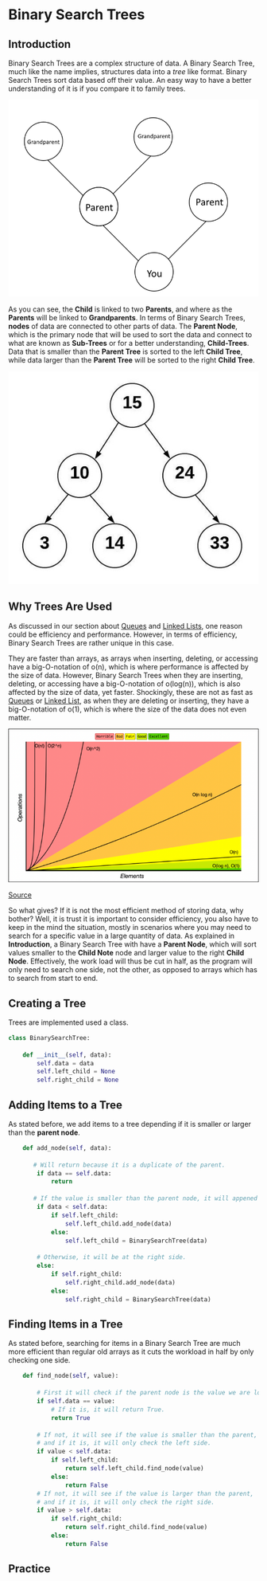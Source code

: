 # Binary Search Trees

## Introduction
Binary Search Trees are a complex structure of data. A Binary Search Tree, much like the name implies, structures data into a *tree* like format. Binary Search Trees sort data based off their value. An easy way to have a better understanding of it is if you compare it to family trees.

![family-tree-example](images/topic3-1.png)

As you can see, the **Child** is linked to two **Parents**, and where as the **Parents** will be linked to **Grandparents**. In terms of Binary Search Trees, **nodes** of data are connected to other parts of data. The **Parent Node**, which is the primary node that will be used to sort the data and connect to what are known as **Sub-Trees** or for a better understanding, **Child-Trees**. Data that is smaller than the **Parent Tree** is sorted to the left **Child Tree**, while data larger than the **Parent Tree** will be sorted to the right **Child Tree**. 

![bst-example](images/topic3-2.jpeg)

## Why Trees Are Used
As discussed in our section about [Queues](1-topic.md) and [Linked Lists](2-topic.md), one reason could be efficiency and performance. However, in terms of efficiency, Binary Search Trees are rather unique in this case.

They are faster than arrays, as arrays when inserting, deleting, or accessing have a big-O-notation of o(n), which is where performance is affected by the size of data. However, Binary Search Trees when they are inserting, deleting, or accessing have a big-O-notation of o(log(n)), which is also affected by the size of data, yet faster. Shockingly, these are not as fast as [Queues](1-topic.md) or [Linked List](2-topic.md), as when they are deleting or inserting, they have a big-O-notation of o(1), which is where the size of the data does not even matter. 

![big_o_notation](images/big_o_notation_graph.png)

[Source](https://www.bigocheatsheet.com)

So what gives? If it is not the most efficient method of storing data, why bother? Well, it is trust it is important to consider efficiency, you also have to keep in the mind the situation, mostly in scenarios where you may need to search for a specific value in a large quantity of data. As explained in **Introduction**, a Binary Search Tree with have a **Parent Node**, which will sort values smaller to the **Child Note** node and larger value to the right **Child Node**. Effectively, the work load will thus be cut in half, as the program will only need to search one side, not the other, as opposed to arrays which has to search from start to end.

## Creating a Tree
Trees are implemented used a class. 

```Python
class BinarySearchTree:
       
    def __init__(self, data):
        self.data = data
        self.left_child = None
        self.right_child = None
```

## Adding Items to a Tree

As stated before, we add items to a tree depending if it is smaller or larger than the **parent node**.

```Python
    def add_node(self, data):
    
       # Will return because it is a duplicate of the parent.
        if data == self.data:
            return 
       
       # If the value is smaller than the parent node, it will appened it to the left side.
        if data < self.data:
            if self.left_child:
                self.left_child.add_node(data)
            else:
                self.left_child = BinarySearchTree(data)
        
        # Otherwise, it will be at the right side. 
        else:
            if self.right_child:
                self.right_child.add_node(data)
            else:
                self.right_child = BinarySearchTree(data)
```

## Finding Items in a Tree

As stated before, searching for items in a Binary Search Tree are much more efficient than regular old arrays as it cuts the workload in half by only checking one side. 

```Python
    def find_node(self, value):
          
        # First it will check if the parent node is the value we are looking for.
        if self.data == value:
            # If it is, it will return True.
            return True
        
        # If not, it will see if the value is smaller than the parent,
        # and if it is, it will only check the left side.
        if value < self.data:
            if self.left_child:
                return self.left_child.find_node(value)
            else:
                return False
        # If not, it will see if the value is larger than the parent,
        # and if it is, it will only check the right side.
        if value > self.data:
            if self.right_child:
                return self.right_child.find_node(value)
            else:
                return False
```

## Practice
